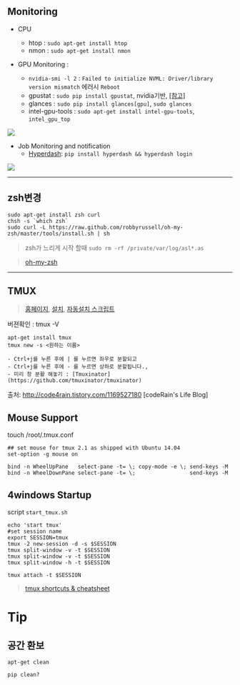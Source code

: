 

## Monitoring

- CPU 
	- htop : `sudo apt-get install htop`
	- nmon : `sudo apt-get install nmon`

- GPU Monitoring : 
	- `nvidia-smi -l 2` : `Failed to initialize NVML: Driver/library version mismatch` 에러시 `Reboot`
	- gpustat : `sudo pip install gpustat`, nvidia기반, [[참고]](https://github.com/wookayin/gpustat)
	- glances : `sudo pip install glances[gpu]`, `sudo glances`
	- intel-gpu-tools : `sudo apt-get install intel-gpu-tools`, `intel_gpu_top`

![](http://i.imgur.com/XjyHkIF.png)

- Job Monitoring and notification 
	- [Hyperdash](https://hyperdash.io/): `pip install hyperdash && hyperdash login`

![](http://i.imgur.com/QCEGtYx.png)

---

## zsh변경

```
sudo apt-get install zsh curl
chsh -s `which zsh`
sudo curl -L https://raw.github.com/robbyrussell/oh-my-zsh/master/tools/install.sh | sh
```
> zsh가 느리게 시작 할때 `sudo rm -rf /private/var/log/asl*.as`

> [oh-my-zsh](https://nolboo.kim/blog/2015/08/21/oh-my-zsh/)

---

## TMUX

> [홈페이지](https://github.com/tmux/tmux/wiki), [설치](http://code4rain.tistory.com/1169527180), [자동설치 스크립트](https://gist.github.com/bbelgodere/f77ee5e37ca661ad10ebe1f00020a8fd)

버젼확인 : tmux -V

```
apt-get install tmux
tmux new -s <원하는 이름>
```

	- Ctrl+j를 누른 후에 | 를 누르면 좌우로 분할되고
	- Ctrl+j를 누른 후에 - 를 누르면 상하로 분할됩니다.,
	- 미리 창 분활 해놓기 : [Tmuxinator](https://github.com/tmuxinator/tmuxinator)

출처: http://code4rain.tistory.com/1169527180 [codeRain's Life Blog]


## Mouse Support 

touch /root/.tmux.conf

```
## set mouse for tmux 2.1 as shipped with Ubuntu 14.04
set-option -g mouse on 

bind -n WheelUpPane   select-pane -t= \; copy-mode -e \; send-keys -M
bind -n WheelDownPane select-pane -t= \;                 send-keys -M
```

## 4windows Startup

script `start_tmux.sh`

```
echo 'start tmux'
#set session name
export SESSION=tmux
tmux -2 new-session -d -s $SESSION 
tmux split-window -v -t $SESSION  
tmux split-window -v -t $SESSION    
tmux split-window -h -t $SESSION  
  
tmux attach -t $SESSION
```

> [tmux shortcuts & cheatsheet](https://gist.github.com/MohamedAlaa/2961058)













# Tip

## 공간 환보
```
apt-get clean

pip clean?
```
